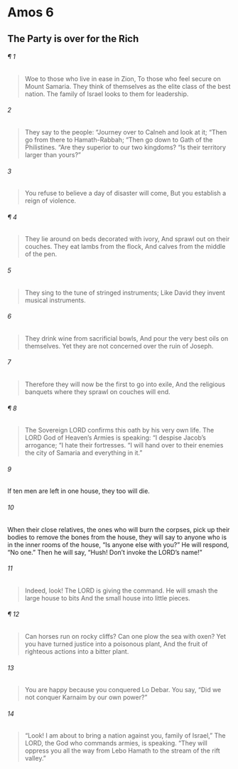 # Amos 6
## The Party is over for the Rich
###### ¶ 1
> Woe to those who live in ease in Zion,
> To those who feel secure on Mount Samaria.
> They think of themselves as the elite class of the best nation.
> The family of Israel looks to them for leadership.
###### 2
> They say to the people:
> “Journey over to Calneh and look at it;
> “Then go from there to Hamath-Rabbah;
> “Then go down to Gath of the Philistines.
> “Are they superior to our two kingdoms?
> “Is their territory larger than yours?”
###### 3
> You refuse to believe a day of disaster will come,
> But you establish a reign of violence.
###### ¶ 4
> They lie around on beds decorated with ivory,
> And sprawl out on their couches.
> They eat lambs from the flock,
> And calves from the middle of the pen.
###### 5
> They sing to the tune of stringed instruments;
> Like David they invent musical instruments.
###### 6
> They drink wine from sacrificial bowls,
> And pour the very best oils on themselves.
> Yet they are not concerned over the ruin of Joseph.
###### 7
> Therefore they will now be the first to go into exile,
> And the religious banquets where they sprawl on couches will end.
###### ¶ 8
> The Sovereign LORD confirms this oath by his very own life.
> The LORD God of Heaven’s Armies is speaking:
> “I despise Jacob’s arrogance;
> “I hate their fortresses.
> “I will hand over to their enemies the city of Samaria and everything in it.”
###### 9
If ten men are left in one house, they too will die.
###### 10
When their close relatives, the ones who will burn the corpses, pick up their bodies to remove the bones from the house, they will say to anyone who is in the inner rooms of the house, “Is anyone else with you?” He will respond, “No one.” Then he will say, “Hush! Don’t invoke the LORD’s name!”
###### 11
> Indeed, look! The LORD is giving the command.
> He will smash the large house to bits
> And the small house into little pieces.
###### ¶ 12
> Can horses run on rocky cliffs?
> Can one plow the sea with oxen?
> Yet you have turned justice into a poisonous plant,
> And the fruit of righteous actions into a bitter plant.
###### 13
> You are happy because you conquered Lo Debar.
> You say, “Did we not conquer Karnaim by our own power?”
###### 14
> “Look! I am about to bring a nation against you, family of Israel,”
> The LORD, the God who commands armies, is speaking.
> “They will oppress you all the way from Lebo Hamath to the stream of the rift valley.”
